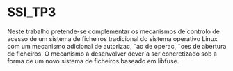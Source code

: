 # SSI_TP3
Neste trabalho pretende-se complementar os mecanismos de controlo de acesso de um sistema de ficheiros
tradicional do sistema operativo Linux com um mecanismo adicional de autorizac¸ ˜ao de operac¸ ˜oes
de abertura de ficheiros. O mecanismo a desenvolver dever´a ser concretizado sob a forma de um novo
sistema de ficheiros baseado em libfuse.
